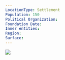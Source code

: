 ```yaml
---
LocationType: Settlement
Population: 150
Political Organization: 
Foundation Date: 
Inner entities: 
Region: 
Surface:
---
```



![](https://i.imgur.com/mugBerX.jpeg)




